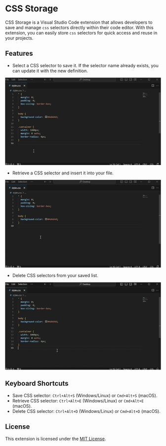 # CSS Storage

CSS Storage is a Visual Studio Code extension that allows developers to save and manage `css` selectors directly within their code editor. With this extension, you can easily store `css` selectors for quick access and reuse in your projects.

## Features

- Select a CSS selector to save it. If the selector name already exists, you can update it with the new definition.

![save](https://github.com/c-franco/css-storage-extension/raw/main/assets/save.gif)

- Retrieve a CSS selector and insert it into your file.

![retrieve](https://github.com/c-franco/css-storage-extension/raw/main/assets/retrieve.gif)

- Delete CSS selectors from your saved list.

![delete](https://github.com/c-franco/css-storage-extension/raw/main/assets/delete.gif)

## Keyboard Shortcuts

- Save CSS selector: `Ctrl+Alt+S` (Windows/Linux) or `Cmd+Alt+S` (macOS).
- Retrieve CSS selector: `Ctrl+Alt+E` (Windows/Linux) or `Cmd+Alt+E` (macOS).
- Delete CSS selector: `Ctrl+Alt+D` (Windows/Linux) or `Cmd+Alt+D` (macOS).

## License

This extension is licensed under the [MIT License](LICENSE).
